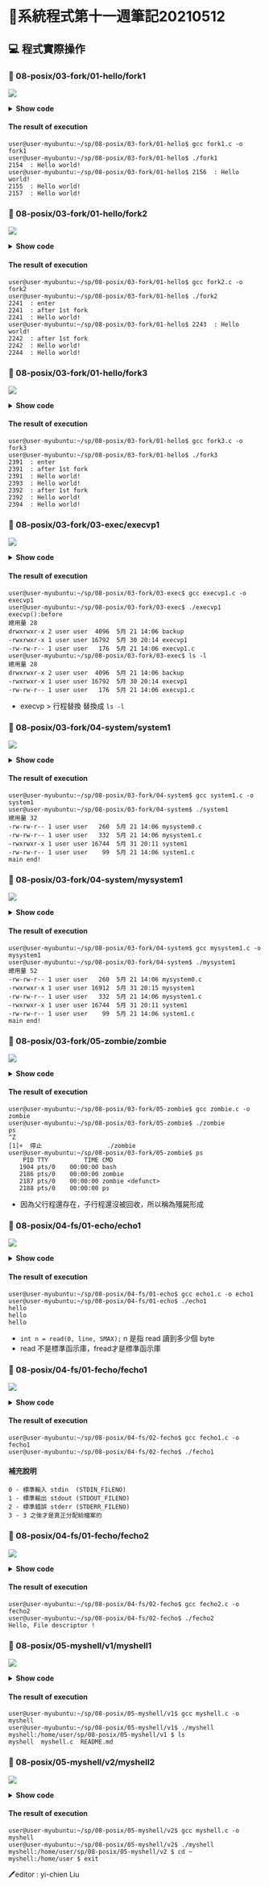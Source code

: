 # 📝系統程式第十一週筆記20210512

## 💻 程式實際操作
### 🔗 08-posix/03-fork/01-hello/fork1
![](pic/fork1.JPG)
<details>
  <summary><b>Show code</b></summary>

  ```
#include <stdio.h> 
#include <sys/types.h> 
#include <unistd.h>

int main() { 
    fork(); // 一個行程分叉成父子兩個行程
    fork(); // 兩個行程又分別分叉出兩對父子，所以變成四個行程。
    printf("%-5d : Hello world!\n", getpid());
}
  ```
</details>

#### The result of execution
```
user@user-myubuntu:~/sp/08-posix/03-fork/01-hello$ gcc fork1.c -o fork1
user@user-myubuntu:~/sp/08-posix/03-fork/01-hello$ ./fork1
2154  : Hello world!
user@user-myubuntu:~/sp/08-posix/03-fork/01-hello$ 2156  : Hello world!
2155  : Hello world!
2157  : Hello world!
```

### 🔗 08-posix/03-fork/01-hello/fork2
![](pic/fork2.JPG)
<details>
  <summary><b>Show code</b></summary>

  ```
#include <stdio.h> 
#include <sys/types.h> 
#include <unistd.h>

int main() { 
    printf("%-5d : enter\n", getpid());
    fork(); // 一個行程分叉成父子兩個行程
    printf("%-5d : after 1st fork\n", getpid());
    fork(); // 兩個行程又分別分叉出兩對父子，所以變成四個行程。
    printf("%-5d : Hello world!\n", getpid());
}
  ```
</details>

#### The result of execution
```
user@user-myubuntu:~/sp/08-posix/03-fork/01-hello$ gcc fork2.c -o fork2
user@user-myubuntu:~/sp/08-posix/03-fork/01-hello$ ./fork2
2241  : enter
2241  : after 1st fork
2241  : Hello world!
user@user-myubuntu:~/sp/08-posix/03-fork/01-hello$ 2243  : Hello world!
2242  : after 1st fork
2242  : Hello world!
2244  : Hello world!
```

### 🔗 08-posix/03-fork/01-hello/fork3
![](pic/fork3.JPG)
<details>
  <summary><b>Show code</b></summary>

  ```
#include <stdio.h> 
#include <sys/types.h> 
#include <unistd.h>

int main() { 
    printf("%-5d : enter\n", getpid());
    fork(); // 一個行程分叉成父子兩個行程
    printf("%-5d : after 1st fork\n", getpid());
    fork(); // 兩個行程又分別分叉出兩對父子，所以變成四個行程。
    printf("%-5d : Hello world!\n", getpid());
    while (1) {}
}
  ```
</details>

#### The result of execution
```
user@user-myubuntu:~/sp/08-posix/03-fork/01-hello$ gcc fork3.c -o fork3
user@user-myubuntu:~/sp/08-posix/03-fork/01-hello$ ./fork3
2391  : enter
2391  : after 1st fork
2391  : Hello world!
2393  : Hello world!
2392  : after 1st fork
2392  : Hello world!
2394  : Hello world!
```

### 🔗 08-posix/03-fork/03-exec/execvp1 
![](pic/execvp1.JPG)
<details>
  <summary><b>Show code</b></summary>

  ```
#include <stdio.h>
#include <unistd.h>

int main() {
  char *arg[] = {"ls", "-l", NULL };
  printf("execvp():before\n");
  execvp(arg[0], arg);
  printf("execvp():after\n"); //因為已經被替換所以不會執行
}
  ```
</details>

#### The result of execution
```
user@user-myubuntu:~/sp/08-posix/03-fork/03-exec$ gcc execvp1.c -o execvp1
user@user-myubuntu:~/sp/08-posix/03-fork/03-exec$ ./execvp1 
execvp():before
總用量 28
drwxrwxr-x 2 user user  4096  5月 21 14:06 backup
-rwxrwxr-x 1 user user 16792  5月 30 20:14 execvp1
-rw-rw-r-- 1 user user   176  5月 21 14:06 execvp1.c
user@user-myubuntu:~/sp/08-posix/03-fork/03-exec$ ls -l
總用量 28
drwxrwxr-x 2 user user  4096  5月 21 14:06 backup
-rwxrwxr-x 1 user user 16792  5月 30 20:14 execvp1
-rw-rw-r-- 1 user user   176  5月 21 14:06 execvp1.c
```
* execvp > 行程替換 替換成 `ls -l`

### 🔗 08-posix/03-fork/04-system/system1 
![](pic/system1.JPG)
<details>
  <summary><b>Show code</b></summary>

  ```
#include <stdio.h>
#include <stdlib.h>

int main() {
  system("ls -l");
  printf("main end!\n");
}

  ```
</details>

#### The result of execution
```
user@user-myubuntu:~/sp/08-posix/03-fork/04-system$ gcc system1.c -o system1
user@user-myubuntu:~/sp/08-posix/03-fork/04-system$ ./system1 
總用量 32
-rw-rw-r-- 1 user user   260  5月 21 14:06 mysystem0.c
-rw-rw-r-- 1 user user   332  5月 21 14:06 mysystem1.c
-rwxrwxr-x 1 user user 16744  5月 31 20:11 system1
-rw-rw-r-- 1 user user    99  5月 21 14:06 system1.c
main end!
```

### 🔗 08-posix/03-fork/04-system/mysystem1  
![](pic/mysystem1.JPG)
<details>
  <summary><b>Show code</b></summary>

  ```
#include <stdio.h>
#include <unistd.h>
#include <sys/types.h> 
#include <sys/wait.h>

int mysystem(char *arg[]) {
  if (fork()==0) {
    execvp(arg[0], arg); // child : exec("ls -l")
  }
  int status;
  wait(&status);
  return status;
}

int main() {
  char *arg[] = {"ls", "-l", NULL };
  mysystem(arg);
  printf("main end!\n");
}
  ```
</details>

#### The result of execution
```
user@user-myubuntu:~/sp/08-posix/03-fork/04-system$ gcc mysystem1.c -o mysystem1
user@user-myubuntu:~/sp/08-posix/03-fork/04-system$ ./mysystem1 
總用量 52
-rw-rw-r-- 1 user user   260  5月 21 14:06 mysystem0.c
-rwxrwxr-x 1 user user 16912  5月 31 20:15 mysystem1
-rw-rw-r-- 1 user user   332  5月 21 14:06 mysystem1.c
-rwxrwxr-x 1 user user 16744  5月 31 20:11 system1
-rw-rw-r-- 1 user user    99  5月 21 14:06 system1.c
main end!
```

### 🔗 08-posix/03-fork/05-zombie/zombie 
![](pic/zombie.JPG)
<details>
  <summary><b>Show code</b></summary>

  ```
#include <stdlib.h>
#include <sys/types.h>
#include <unistd.h>
int main () {
  pid_t child_pid;
  /* Create a child process. */
  child_pid = fork ();
  if (child_pid > 0) {
    /* This is the parent process. Sleep for a minute. */
    sleep (60);
  } else {
    /* This is the child process. Exit immediately. */
    exit (0);
  }
  return 0;
}
  ```
</details>

#### The result of execution
```
user@user-myubuntu:~/sp/08-posix/03-fork/05-zombie$ gcc zombie.c -o zombie
user@user-myubuntu:~/sp/08-posix/03-fork/05-zombie$ ./zombie 
ps
^Z
[1]+  停止                  ./zombie
user@user-myubuntu:~/sp/08-posix/03-fork/05-zombie$ ps
    PID TTY          TIME CMD
   1904 pts/0    00:00:00 bash
   2186 pts/0    00:00:00 zombie
   2187 pts/0    00:00:00 zombie <defunct>
   2188 pts/0    00:00:00 ps
```
* 因為父行程還存在，子行程還沒被回收，所以稱為殭屍形成

### 🔗 08-posix/04-fs/01-echo/echo1
![](pic/echo1.JPG)
<details>
  <summary><b>Show code</b></summary>

  ```
#include <stdio.h>
#include <unistd.h>
#define SMAX 128

int main() {
  char line[SMAX];
  int n = read(0, line, SMAX); // 從 0 (標準輸入 stdin:鍵盤) 讀入一行字 line
  line[n] = '\0';              // 設定字串結尾
  write(1, line, n);           // 將 line 輸出到 1 (標準輸出 stdout)
  write(2, line, n);           // 將 line 輸出到 2 (標準錯誤 stderr)
}
  ```
</details>

#### The result of execution
```
user@user-myubuntu:~/sp/08-posix/04-fs/01-echo$ gcc echo1.c -o echo1
user@user-myubuntu:~/sp/08-posix/04-fs/01-echo$ ./echo1
hello
hello
hello
```
* `int n = read(0, line, SMAX);`  n 是指 read 讀到多少個 byte
* read 不是標準函示庫，fread才是標準函示庫

### 🔗 08-posix/04-fs/01-fecho/fecho1
![](pic/fecho1.JPG)
<details>
  <summary><b>Show code</b></summary>

  ```
#include <stdio.h>
#include <unistd.h>
#include <sys/types.h>
#include <sys/stat.h>
#include <fcntl.h>
#define SMAX 128

int main() {
  close(0);                      // 關閉標準輸入 stdin
  close(1);                      // 關閉標準輸出 stdout
  int a = open("a.txt", O_RDWR);         // 此時 open，會找沒被使用的最小檔案代號 0
  int b = open("b.txt", O_CREAT|O_RDWR, 0644); // 此時 open，會找沒被使用的最小檔案代號 1
  char line[SMAX];
  gets(line);                    // 從 0 (a.txt) 讀入一行字 line
  puts(line);                    // 輸出 line 到 1 (b.txt)
  printf("a=%d, b=%d\n", a, b);
}
  ```
</details>

#### The result of execution
```
user@user-myubuntu:~/sp/08-posix/04-fs/02-fecho$ gcc fecho1.c -o fecho1
user@user-myubuntu:~/sp/08-posix/04-fs/02-fecho$ ./fecho1
```

#### 補充說明
```
0 - 標準輸入 stdin  (STDIN_FILENO)
1 - 標準輸出 stdout (STDOUT_FILENO)
2 - 標準錯誤 stderr (STDERR_FILENO)
3 - 3 之後才是真正分配給檔案的
```

### 🔗 08-posix/04-fs/01-fecho/fecho2
![](pic/fecho2.JPG)
<details>
  <summary><b>Show code</b></summary>

  ```
#include <stdio.h>
#include <unistd.h>
#include <sys/types.h>
#include <sys/stat.h>
#include <fcntl.h>
#define SMAX 128

int main() {
  int fda = open("a.txt", O_RDWR);          // 打開檔案 a.txt 並取得代號 fda
  int fdb = open("b.txt", O_CREAT|O_RDWR, 0644);  // 打開檔案 b.txt 並取得代號 fdb
  dup2(fda, 0);                             // 複製 fda 到 0 (stdin)
  dup2(fdb, 1);                             // 複製 fdb 到 1 (stdout)
  char line[SMAX];
  gets(line);                               // 從 0 (a.txt) 讀入一行字 line
  puts(line);                               // 輸出 line 到 1 (b.txt)
}
  ```
</details>

#### The result of execution
```
user@user-myubuntu:~/sp/08-posix/04-fs/02-fecho$ gcc fecho2.c -o fecho2
user@user-myubuntu:~/sp/08-posix/04-fs/02-fecho$ ./fecho2
Hello, File descriptor !
```

### 🔗 08-posix/05-myshell/v1/myshell1
![](pic/myshell1.JPG)
<details>
  <summary><b>Show code</b></summary>

  ```
#include "../myshell.h"

int main(int argc, char *argv[]) {
  char path[SMAX], cmd[SMAX];
  getcwd(path, SMAX-1); // 取得初始路徑
  while (1) { // 不斷等待使用者輸入命令並執行之
    printf("myshell:%s $ ", path); // 顯示提示訊息
    fgets(cmd, SMAX-1, stdin);     // 等待使用者輸入命令
    system(cmd);                   // 執行命令
  }
}
  ```
</details>

#### The result of execution
```
user@user-myubuntu:~/sp/08-posix/05-myshell/v1$ gcc myshell.c -o myshell
user@user-myubuntu:~/sp/08-posix/05-myshell/v1$ ./myshell 
myshell:/home/user/sp/08-posix/05-myshell/v1 $ ls
myshell  myshell.c  README.md
```

### 🔗 08-posix/05-myshell/v2/myshell2
![](pic/myshell2.JPG)
<details>
  <summary><b>Show code</b></summary>

  ```
#include "../myshell.h"

// 將檔案讀入成為字串
int readText(char *file, char *text, int size) {
  FILE *f = fopen(file, "r");
  int n = fread(text, 1, size, f);
  fclose(f);
  return n;
}

int main(int argc, char *argv[]) {
  char ipath[SMAX], path[SMAX], cmd[SMAX], fullcmd[SMAX], pathFile[SMAX];
  getcwd(ipath, SMAX-1); // 取得初始路徑
  strcpy(path, ipath);   // path = ipath
  sprintf(pathFile, "%s/path.txt", ipath); // pathFile=<ipath>/path.txt
  while (1) { // 不斷等待使用者輸入命令並執行之
    printf("myshell:%s $ ", path); // 顯示提示訊息
    fgets(cmd, SMAX-1, stdin);                     // 等待使用者輸入命令
    strtok(cmd, "\n");             // 切掉 \n
    if (strcmp(cmd, "exit")==0) break;
    sprintf(fullcmd, "cd %s;%s;pwd>%s", path, cmd, pathFile); // fullcmd = 切到 path; 使用者輸入的命令; 將路徑存入 pathFile 中。
    system(fullcmd);               // 執行 fullcmd 
    readText(pathFile, path, SMAX);// 讀 pathFile 檔取得路徑
    strtok(path, "\n");            // 切掉 \n
  }
}
  ```
</details>

#### The result of execution
```
user@user-myubuntu:~/sp/08-posix/05-myshell/v2$ gcc myshell.c -o myshell
user@user-myubuntu:~/sp/08-posix/05-myshell/v2$ ./myshell 
myshell:/home/user/sp/08-posix/05-myshell/v2 $ cd ~
myshell:/home/user $ exit
```


🖊️editor : yi-chien Liu
